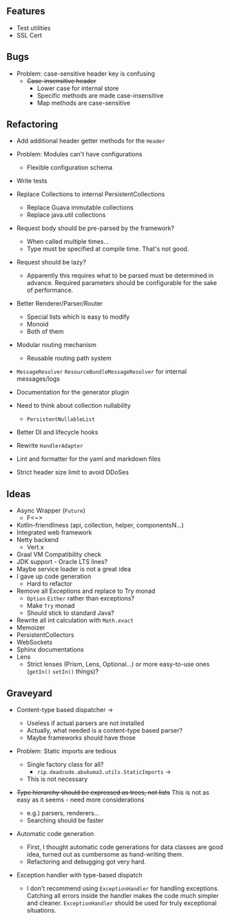 ## Features

* Test utilities
* SSL Cert


## Bugs

* Problem: case-sensitive header key is confusing
    * ~~Case-insensitive header~~
        * Lower case for internal store
        * Specific methods are made case-insensitive
        * Map methods are case-sensitive


## Refactoring

* Add additional header getter methods for the `Header`
* Problem: Modules can't have configurations
    * Flexible configuration schema
* Write tests
* Replace Collections to internal PersistentCollections
    * Replace Guava immutable collections
    * Replace java.util collections
* Request body should be pre-parsed by the framework?
    * When called multiple times...
    * Type must be specified at compile time. That's not good.
* Request should be lazy?
    * Apparently this requires what to be parsed must be determined in advance.
      Required parameters should be configurable for the sake of performance.
* Better Renderer/Parser/Router
    * Special lists which is easy to modify
    * Monoid
    * Both of them

* Modular routing mechanism
    * Reusable routing path system 
* `MessageResolver` `ResourceBundleMessageResolver` for internal messages/logs
* Documentation for the generator plugin
* Need to think about collection nullability
    * `PersistentNullableList`
* Better DI and lifecycle hooks
* Rewrite `HandlerAdapter`
* Lint and formatter for the yaml and markdown files
* Strict header size limit to avoid DDoSes


## Ideas

* Async Wrapper (`Future`)
    * F<~>
* Kotlin-friendliness (api, collection, helper, componentsN...)
* Integrated web framework
* Netty backend
    * Vert.x
* Graal VM Compatibility check
* JDK support - Oracle LTS lines?
* Maybe service loader is not a great idea
* I gave up code generation
    * Hard to refactor
* Remove all Exceptions and replace to Try monad
    * `Option` `Either` rather than exceptions?
    * Make `Try` monad
    * Should stick to standard Java?
* Rewrite all int calculation with `Math.exact`
* Memoizer
* PersistentCollectors
* WebSockets
* Sphinx documentations
* Lens
    * Strict lenses (Prism, Lens, Optional...) or more easy-to-use ones (`getIn()` `setIn()` things)?

## Graveyard

* Content-type based dispatcher
->
    * Useless if actual parsers are not installed
    * Actually, what needed is a content-type based parser?
    * Maybe frameworks should have those

* Problem: Static imports are tedious
    * Single factory class for all?
        * `rip.deadcode.abukuma3.utils.StaticImports`
->
    * This is not necessary

* ~~Type hierarchy should be expressed as trees, not lists~~ This is not as easy as it seems - need more considerations
    * e.g.) parsers, renderers...
    * Searching should be faster

* Automatic code generation
    * First, I thought automatic code generations for data classes are good idea,
      turned out as cumbersome as hand-writing them.
    * Refactoring and debugging got very hard.

* Exception handler with type-based dispatch
    * I don't recommend using `ExceptionHandler` for handling exceptions.
      Catching all errors inside the handler makes the code much simpler and cleaner.
      `ExceptionHandler` should be used for truly exceptional situations.
